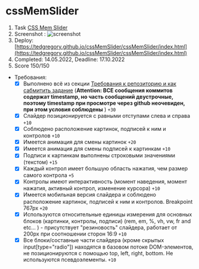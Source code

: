 # cssMemSlider
1. Task  [CSS Mem Slider](https://github.com/rolling-scopes-school/tasks/tree/master/tasks/css-mem-slider)
2. Screenshot : 
![screenshot](https://user-images.githubusercontent.com/13944932/168416430-30f2d89b-954d-49ef-b3f1-27bd07f64882.png)
3. Deploy: [https://tedgregory.github.io/cssMemSlider/cssMemSlider/index.html](https://tedgregory.github.io/cssMemSlider/cssMemSlider/index.html)
4. Completed: 14.05.2022, Deadline: 17.10.2022
5. Score 150/150 
- Требования:
  - [x] Выполнено всё из секции [Требования к репозиторию и как сабмитить задание](https://github.com/rolling-scopes-school/tasks/tree/master/tasks/css-mem-slider#%D1%82%D1%80%D0%B5%D0%B1%D0%BE%D0%B2%D0%B0%D0%BD%D0%B8%D1%8F-%D0%BA-%D1%80%D0%B5%D0%BF%D0%BE%D0%B7%D0%B8%D1%82%D0%BE%D1%80%D0%B8%D1%8E-%D0%B8-%D0%BA%D0%B0%D0%BA-%D1%81%D0%B0%D0%B1%D0%BC%D0%B8%D1%82%D0%B8%D1%82%D1%8C-%D0%B7%D0%B0%D0%B4%D0%B0%D0%BD%D0%B8%D0%B5) (**Attention: ВСЕ сообщения коммитов содержат timestamp, но часть сообщений двустрочные, поэтому timestamp при просмотре через github неочевиден, при этом условия соблюдены** ) `+30`
  - [x] Слайдер позиционируется с равными отступами слева и справа `+10`
  - [x] Соблюдено расположение картинок, подписей к ним и контролов `+10`
  - [x] Имеется анимация для смены картинок `+20`
  - [x] Имеется анимация для смены подписей к картинкам `+10`
  - [x] Подписи к картинкам выполнены строковыми значениями (текстом) `+15`
  - [x] Каждый контрол имеет большую область нажатия, чем размер самого контрола `+5`
  - [x] Контролы имеют интерактивность (момент наведения, момент нажатия, активный контрол, изменение курсора) `+10`
  - [x] Имеется мобильная версия слайдера и соблюдено расположение картинок, подписей к ним и контролов. Breakpoint 767px `+20`
  - [x] Используются относительные единицы измерения для основных блоков (картинки, контролы, подписи) (rem, em, %, vh, vw, fr and etc... ) - присутствует "резиновость" слайдера, работает от 200px при соотношении сторон 16:9 `+10`
  - [x] Все блоки/составные части слайдера (кроме скрытых input[type="radio"]) находятся в базовом потоке DOM-элементов, не позиционируются с помощью top, left, right, bottom. Не используются псевдоэлементы. `+10`
